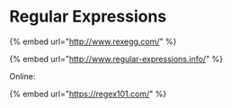 # Regular Expressions

{% embed url="http://www.rexegg.com/" %}



{% embed url="http://www.regular-expressions.info/" %}



 

Online:

{% embed url="https://regex101.com/" %}



